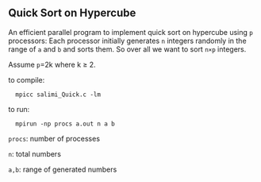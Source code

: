 
## Quick Sort on Hypercube

An efficient parallel program to implement quick sort on hypercube using `p` processors:
Each processor initially generates `n` integers randomly in the range of `a` and `b`
and sorts them. So over all we want to sort `n×p` integers.

Assume `p`=2k where k ≥ 2.

to compile: 
      
      mpicc salimi_Quick.c -lm

to run:

      mpirun -np procs a.out n a b


`procs`: number of processes

`n`: total numbers

`a,b`: range of generated numbers

